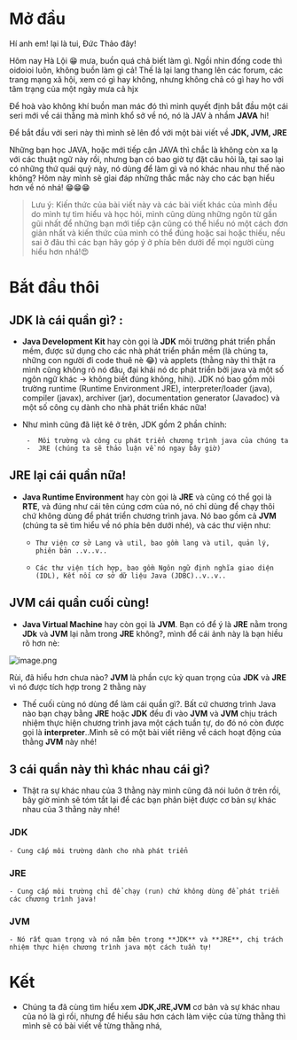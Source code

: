 # Mở đầu
Hí anh em! lại là tui, Đức Thảo đây!

Hôm nay Hà Lội 😁 mưa, buồn quá chả biết làm gì. Ngồi nhìn đống code thì oidoioi luôn, không buồn làm gì cả!
Thế là lại lang thang lên các forum, các trang mạng xã hội, xem có gì hay không, nhưng không chả có gì hay ho với tâm trạng của một ngày mưa cả hjx

Để hoà vào không khí buồn man mác đó thì mình quyết định bắt đầu một cái seri mới về cái thằng mà mình khổ sở về nó, nó là JAV à nhầm **JAVA** hi!

Để bắt đầu với seri này thì mình sẽ lên đồ với một bài viết về **JDK, JVM, JRE**

Những bạn học JAVA, hoặc mới tiếp cận JAVA thì chắc là không còn xa lạ với các thuật ngữ này rồi, nhưng bạn có bao giờ tự đặt câu hỏi là, tại sao lại có những thứ quái quỷ này, nó dùng để làm gì và nó khác nhau như thế nào không?
Hôm này mình sẽ gỉai đáp những thắc mắc này cho các bạn hiểu hơn về nó nhá! 😁😁😁

> Lưu ý:   Kiến thức của bài viết này và các bài viết khác của mình đều do mình tự tìm hiểu và học hỏi, mình cũng dùng những ngôn từ gần gũi nhất để những bạn mới tiếp cận cũng có thể hiểu nó một cách đơn giản nhất và kiến thức của mình có thể đúng hoặc sai hoặc thiếu, nếu sai ở đâu thì các bạn hãy góp ý ở phía bên dưới để mọi người cùng hiểu hơn nhá!😍

# Bắt đầu thôi
## **JDK**  là cái quần gì? :  
 -  **Java Development Kit**  hay còn gọi là **JDK** môi trường phát triển phần mềm, được sử dụng cho các nhà phát triển phần mềm (là chúng ta, những con người đi code thuê nè 😂) và applets (thằng này thì thật ra mình cũng không rõ nó đâu, đại khái nó dc phát triển bởi java và một số ngôn ngữ khác -> không biết đúng không, hihi). JDK nó bao gồm môi trường runtime (Runtime Environment JRE), interpreter/loader (java), compiler (javax), archiver (jar), documentation generator (Javadoc) và một số công cụ dành cho nhà phát triển khác nữa!
 -  Như mình cũng đã liệt kê ở trên, JDK gồm 2 phần chính:
         
         -  Môi trường và công cụ phát triển chương trình java của chúng ta
         -  JRE (chúng ta sẽ thảo luận về nó ngay bây giờ)

## **JRE lại cái quần nữa!**
* **Java Runtime Environment**  hay còn gọi là **JRE** và cũng có thể gọi là **RTE**, và đúng như cái tên cúng cơm của nó, nó chỉ dùng để chạy thôi chứ không dùng để phát triển chương trình java. Nó bao gồm cả **JVM** (chúng ta sẽ tìm hiểu về nó phía bên dưới nhé), và các thư viện như: 
    
    *     Thư viện cơ sở Lang và util, bao gồm lang và util, quản lý, phiên bản ..v..v..
    *     Các thư viện tích hợp, bao gồm Ngôn ngữ định nghĩa giao diện (IDL), Kết nối cơ sở dữ liệu Java (JDBC)..v..v..

## **JVM** cái quần cuối cùng!
* **Java Virtual Machine**  hay còn gọi là **JVM**. Bạn có để ý là **JRE** nằm trong **JDk** và **JVM**  lại nằm trong **JRE** không?, mình để cái ảnh này là bạn hiều rõ hơn nè: 

![image.png](https://images.viblo.asia/033cd9e6-2b4e-4be8-858c-110cacdbde79.png)

   Rùi, đã hiểu hơn chưa nào? **JVM** là phần cực kỳ quan trọng của **JDK** và **JRE** vì nó được tích hợp trong 2 thằng này
*  Thế cuối cùng nó dùng để làm cái quần gì?. Bất cứ chương trình Java nào bạn chạy bằng **JRE** hoặc **JDK** đều đi vào **JVM** và **JVM** chịu trách nhiệm thực hiện chương trình java một cách tuần tự, do đó nó còn được gọi là **interpreter**..Mình sẽ có một bài viết riêng về cách hoạt động của thằng  **JVM**  này nhé!

## **3 cái quần này thì khác nhau cái gì?**
* Thật ra sự khác nhau của 3 thằng này mình cũng đã nói luôn ở trên rồi, bây giờ mình sẽ tóm tắt lại để các bạn phân biệt được cơ bản sự khác nhau của 3 thằng này nhé!
### JDK 
    - Cung cấp môi trường dành cho nhà phát triển
###     JRE
    - Cung cấp môi trường chỉ để chạy (run) chứ không dùng để phát triển các chương trình java!
###     JVM
    - Nó rất quan trọng và nó nằm bên trong **JDK** và **JRE**, chị trách nhiệm thực hiện chương trình java một cách tuần tự!
    
#     Kết
* Chúng ta đã cùng tìm hiểu xem **JDK**,**JRE**,**JVM** cơ bản và sự khác nhau của nó là gì rồi, nhưng để hiểu sâu hơn cách làm việc của từng thằng thì mình sẽ có bài viết về từng thằng nhá,